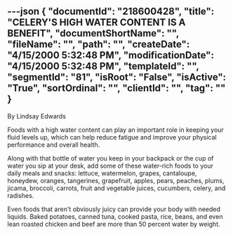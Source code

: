 ---json
{
  "documentId": "218600428",
  "title": "CELERY'S HIGH WATER CONTENT IS A BENEFIT",
  "documentShortName": "",
  "fileName": "",
  "path": "",
  "createDate": "4/15/2000 5:32:48 PM",
  "modificationDate": "4/15/2000 5:32:48 PM",
  "templateId": "",
  "segmentId": "81",
  "isRoot": "False",
  "isActive": "True",
  "sortOrdinal": "",
  "clientId": "",
  "tag": ""
}
---

By Lindsay Edwards 
 
Foods with a high water content can play an important role in keeping your fluid levels up, which can help reduce fatigue and improve your physical performance and overall health. 

Along with that bottle of water you keep in your backpack or the cup of water you sip at your desk, add some of these water-rich foods to your daily meals and snacks: lettuce, watermelon, grapes, cantaloupe, honeydew, oranges, tangerines, grapefruit, apples, pears, peaches, plums, jicama, broccoli, carrots, fruit and vegetable juices, cucumbers, celery, and radishes. 

Even foods that aren't obviously juicy can provide your body with 
needed liquids. Baked potatoes, canned tuna, cooked pasta, rice, 
beans, and even lean roasted chicken and beef are more than 50 percent water by weight.
